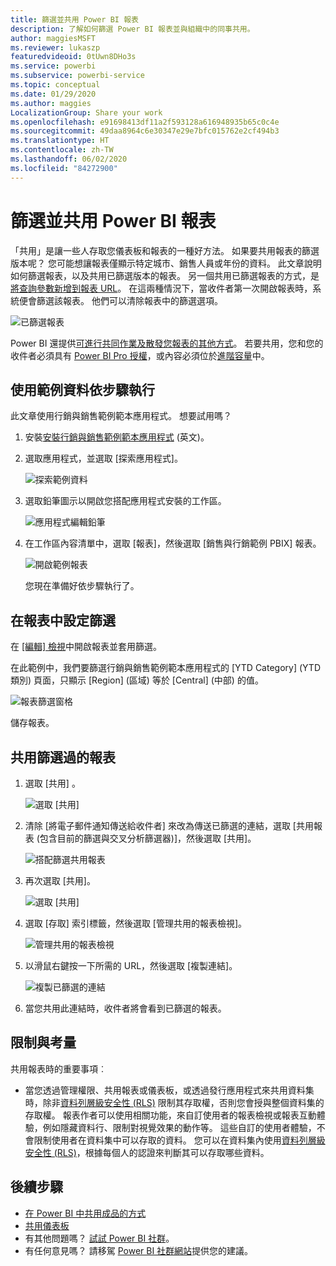 ```yaml
---
title: 篩選並共用 Power BI 報表
description: 了解如何篩選 Power BI 報表並與組織中的同事共用。
author: maggiesMSFT
ms.reviewer: lukaszp
featuredvideoid: 0tUwn8DHo3s
ms.service: powerbi
ms.subservice: powerbi-service
ms.topic: conceptual
ms.date: 01/29/2020
ms.author: maggies
LocalizationGroup: Share your work
ms.openlocfilehash: e91698413df11a2f593128a616948935b65c0c4e
ms.sourcegitcommit: 49daa8964c6e30347e29e7bfc015762e2cf494b3
ms.translationtype: HT
ms.contentlocale: zh-TW
ms.lasthandoff: 06/02/2020
ms.locfileid: "84272900"
---
```

# <a name="filter-and-share-a-power-bi-report"></a>篩選並共用 Power BI 報表
「共用」是讓一些人存取您儀表板和報表的一種好方法。 如果要共用報表的篩選版本呢？ 您可能想讓報表僅顯示特定城市、銷售人員或年份的資料。 此文章說明如何篩選報表，以及共用已篩選版本的報表。 另一個共用已篩選報表的方式，是[將查詢參數新增到報表 URL](service-url-filters.md)。 在這兩種情況下，當收件者第一次開啟報表時，系統便會篩選該報表。 他們可以清除報表中的篩選選項。

![已篩選報表](media/service-share-reports/power-bi-share-filter-pane-report.png)

Power BI 還提供[可進行共同作業及散發您報表的其他方式](service-how-to-collaborate-distribute-dashboards-reports.md)。 若要共用，您和您的收件者必須具有 [Power BI Pro 授權](../fundamentals/service-features-license-type.md)，或內容必須位於[進階容量](../admin/service-premium-what-is.md)中。 

## <a name="follow-along-with-sample-data"></a>使用範例資料依步驟執行

此文章使用行銷與銷售範例範本應用程式。 想要試用嗎？ 

1. 安裝[安裝行銷與銷售範例範本應用程式](https://appsource.microsoft.com/product/power-bi/microsoft-retail-analysis-sample.salesandmarketingsample?tab=Overview) \(英文\)。
2. 選取應用程式，並選取 [探索應用程式]。

   ![探索範例資料](media/service-share-reports/power-bi-sample-explore-data.png)

3. 選取鉛筆圖示以開啟您搭配應用程式安裝的工作區。

    ![應用程式編輯鉛筆](media/service-share-reports/power-bi-edit-pencil-app.png)

4. 在工作區內容清單中，選取 [報表]，然後選取 [銷售與行銷範例 PBIX] 報表。

    ![開啟範例報表](media/service-share-reports/power-bi-open-sample-report.png)

    您現在準備好依步驟執行了。

## <a name="set-a-filter-in-the-report"></a>在報表中設定篩選

在 [[編輯] 檢視](../consumer/end-user-reading-view.md)中開啟報表並套用篩選。

在此範例中，我們要篩選行銷與銷售範例範本應用程式的 [YTD Category] \(YTD 類別\) 頁面，只顯示 [Region] \(區域\) 等於 [Central] \(中部\) 的值。 
 
![報表篩選窗格](media/service-share-reports/power-bi-share-report-filter.png)

儲存報表。

## <a name="share-the-filtered-report"></a>共用篩選過的報表

1. 選取 [共用] 。

   ![選取 [共用]](media/service-share-reports/power-bi-share.png)

2. 清除 [將電子郵件通知傳送給收件者] 來改為傳送已篩選的連結，選取 [共用報表 (包含目前的篩選與交叉分析篩選器)]，然後選取 [共用]。

    ![搭配篩選共用報表](media/service-share-reports/power-bi-share-with-filters.png)

4. 再次選取 [共用]。

   ![選取 [共用]](media/service-share-reports/power-bi-share.png)

5. 選取 [存取] 索引標籤，然後選取 [管理共用的報表檢視]。

    ![管理共用的報表檢視](media/service-share-reports/power-bi-manage-shared-report-views.png)

6. 以滑鼠右鍵按一下所需的 URL，然後選取 [複製連結]。

    ![複製已篩選的連結](media/service-share-reports/power-bi-copy-filtered-link.png)

7. 當您共用此連結時，收件者將會看到已篩選的報表。 

## <a name="limitations-and-considerations"></a>限制與考量
共用報表時的重要事項︰

* 當您透過管理權限、共用報表或儀表板，或透過發行應用程式來共用資料集時，除非[資料列層級安全性 (RLS)](../admin/service-admin-rls.md) 限制其存取權，否則您會授與整個資料集的存取權。 報表作者可以使用相關功能，來自訂使用者的報表檢視或報表互動體驗，例如隱藏資料行、限制對視覺效果的動作等。 這些自訂的使用者體驗，不會限制使用者在資料集中可以存取的資料。 您可以在資料集內使用[資料列層級安全性 (RLS)](../admin/service-admin-rls.md)，根據每個人的認證來判斷其可以存取哪些資料。

## <a name="next-steps"></a>後續步驟
* [在 Power BI 中共用成品的方式](service-how-to-collaborate-distribute-dashboards-reports.md)
* [共用儀表板](service-share-dashboards.md)
* 有其他問題嗎？ [試試 Power BI 社群](https://community.powerbi.com/)。
* 有任何意見嗎？ 請移駕 [Power BI 社群網站](https://community.powerbi.com/)提供您的建議。
